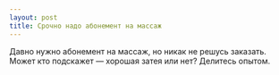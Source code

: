 ```yaml
---
layout: post 
title: Срочно надо абонемент на массаж 
--- 
```

Давно нужно абонемент на массаж, но никак не решусь заказать. Может кто подскажет — хорошая затея или нет? Делитесь опытом.